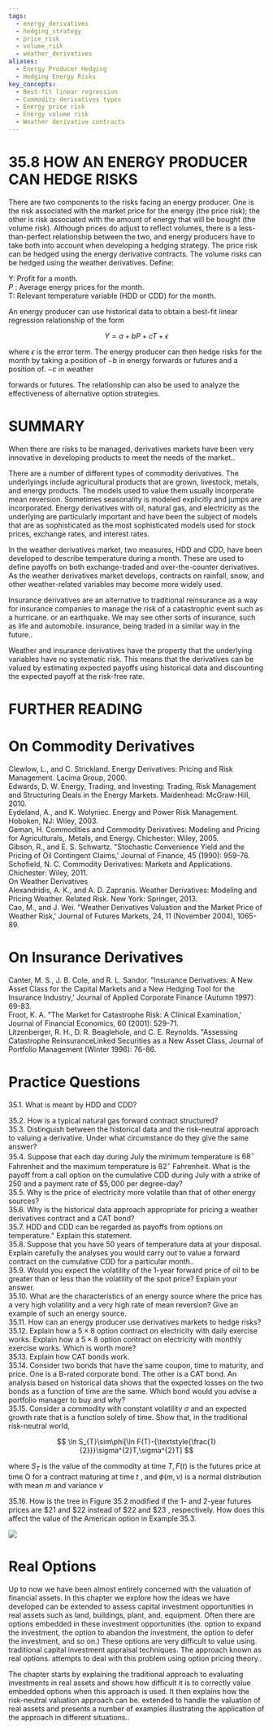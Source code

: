 ```yaml
---
tags:
  - energy_derivatives
  - hedging_strategy
  - price_risk
  - volume_risk
  - weather_derivatives
aliases:
  - Energy Producer Hedging
  - Hedging Energy Risks
key_concepts:
  - Best-fit linear regression
  - Commodity derivatives types
  - Energy price risk
  - Energy volume risk
  - Weather derivative contracts
---
```


# 35.8 HOW AN ENERGY PRODUCER CAN HEDGE RISKS  

There are two components to the risks facing an energy producer. One is the risk associated with the market price for the energy (the price risk); the other is risk associated with the amount of energy that will be bought (the volume risk). Although prices do adjust to reflect volumes, there is a less-than-perfect relationship between the two, and energy producers have to take both into account when developing a hedging strategy. The price risk can be hedged using the energy derivative contracts. The volume risks can be hedged using the weather derivatives. Define:  

Y: Profit for a month.   
$P$ : Average energy prices for the month.   
T: Relevant temperature variable (HDD or CDD) for the month.  

An energy producer can use historical data to obtain a best-fit linear regression relationship of the form  

$$
Y=a+b P+c T+\epsilon
$$  

where $\epsilon$ is the error term. The energy producer can then hedge risks for the month by taking a position of $-b$ in energy forwards or futures and a position of. $-c$ in weather  

forwards or futures. The relationship can also be used to analyze the effectiveness of alternative option strategies.  

# SUMMARY  

When there are risks to be managed, derivatives markets have been very innovative in developing products to meet the needs of the market..  

There are a number of different types of commodity derivatives. The underlyings include agricultural products that are grown, livestock, metals, and energy products. The models used to value them usually incorporate mean reversion. Sometimes seasonality is modeled explicitly and jumps are incorporated. Energy derivatives with oil, natural gas, and electricity as the underlying are particularly important and have been the subject of models that are as sophisticated as the most sophisticated models used for stock prices, exchange rates, and interest rates.  

In the weather derivatives market, two measures, HDD and CDD, have been developed to describe temperature during a month. These are used to define payoffs on both exchange-traded and over-the-counter derivatives. As the weather derivatives market develops, contracts on rainfall, snow, and other weather-related variables may become more widely used.  

Insurance derivatives are an alternative to traditional reinsurance as a way for insurance companies to manage the risk of a catastrophic event such as a hurricane. or an earthquake. We may see other sorts of insurance, such as life and automobile. insurance, being traded in a similar way in the future..  

Weather and insurance derivatives have the property that the underlying variables have no systematic risk. This means that the derivatives can be valued by estimating expected payoffs using historical data and discounting the expected payoff at the risk-free rate.  

# FURTHER READING  

# On Commodity Derivatives  

Clewlow, L., and C. Strickland. Energy Derivatives: Pricing and Risk Management. Lacima Group, 2000.   
Edwards, D. W. Energy, Trading, and Investing: Trading, Risk Management and Structuring Deals in the Energy Markets. Maidenhead: McGraw-Hill, 2010.   
Eydeland, A., and K. Wolyniec. Energy and Power Risk Management. Hoboken, NJ: Wiley, 2003.   
Geman, H. Commodities and Commodity Derivatives: Modeling and Pricing for Agriculturals,. Metals, and Energy. Chichester: Wiley, 2005.   
Gibson, R., and E. S. Schwartz. "Stochastic Convenience Yield and the Pricing of Oil Contingent Claims,' Journal of Finance, 45 (1990): 959-76.   
Schofield, N. C. Commodity Derivatives: Markets and Applications. Chichester: Wiley, 2011.   
On Weather Derivatives   
Alexandridis, A. K., and A. D. Zapranis. Weather Derivatives: Modeling and Pricing Weather. Related Risk. New York: Springer, 2013.   
Cao, M., and J. Wei. "Weather Derivatives Valuation and the Market Price of Weather Risk,' Journal of Futures Markets, 24, 11 (November 2004), 1065-89.  

# On Insurance Derivatives  

Canter, M. S., J. B. Cole, and R. L. Sandor. "Insurance Derivatives: A New Asset Class for the Capital Markets and a New Hedging Tool for the Insurance Industry,' Journal of Applied Corporate Finance (Autumn 1997): 69-83.   
Froot, K. A. "The Market for Catastrophe Risk: A Clinical Examination,' Journal of Financial Economics, 60 (2001): 529-71.   
Litzenberger, R. H., D. R. Beaglehole, and C. E. Reynolds. "Assessing Catastrophe ReinsuranceLinked Securities as a New Asset Class, Journal of Portfolio Management (Winter 1996): 76-86.  

# Practice Questions  

35.1. What is meant by HDD and CDD?  

35.2. How is a typical natural gas forward contract structured?   
35.3. Distinguish between the historical data and the risk-neutral approach to valuing a derivative. Under what circumstance do they give the same answer?   
35.4. Suppose that each day during July the minimum temperature is $68^{\circ}$ Fahrenheit and the maximum temperature is $82^{\circ}$ Fahrenheit. What is the payoff from a call option on the cumulative CDD during July with a strike of 250 and a payment rate of $\$5,000$ per degree-day?   
35.5. Why is the price of electricity more volatile than that of other energy sources?   
35.6. Why is the historical data approach appropriate for pricing a weather derivatives contract and a CAT bond?   
35.7. HDD and CDD can be regarded as payoffs from options on temperature." Explain this statement.   
35.8. Suppose that you have 50 years of temperature data at your disposal. Explain carefully the analyses you would carry out to value a forward contract on the cumulative CDD for a particular month..   
35.9. Would you expect the volatility of the 1-year forward price of oil to be greater than or less than the volatility of the spot price? Explain your answer.   
35.10. What are the characteristics of an energy source where the price has a very high volatility and a very high rate of mean reversion? Give an example of such an energy source.   
35.11. How can an energy producer use derivatives markets to hedge risks?   
35.12. Explain how a $5\times8$ option contract on electricity with daily exercise works. Explain how a $5\times8$ option contract on electricity with monthly exercise works. Which is worth more?   
35.13. Explain how CAT bonds work.   
35.14. Consider two bonds that have the same coupon, time to maturity, and price. One is a B-rated corporate bond. The other is a CAT bond. An analysis based on historical data shows that the expected losses on the two bonds as a function of time are the same. Which bond would you advise a portfolio manager to buy and why?   
35.15. Consider a commodity with constant volatility $\sigma$ and an expected growth rate that is a function solely of time. Show that, in the traditional risk-neutral world,  

$$
\ln S_{T}\sim\phi[\ln F(T)-{\textstyle{\frac{1}{2}}}\sigma^{2}T,\sigma^{2}T]
$$  

where $S_{T}$ is the value of the commodity at time $T,F(t)$ is the futures price at time O for a contract maturing at time $t$ , and $\phi(m,\nu)$ is a normal distribution with mean $m$ and variance $\nu$  

35.16. How is the tree in Figure 35.2 modified if the 1- and 2-year futures prices are $\$21$ and $\$22$ instead of $\$22$ and $\$23$ , respectively. How does this affect the value of the American option in Example 35.3.  

![](5cb877fbe52da52dcdda1ae2af3582df52904f086d3fc7835e098ed6f7340cc6.jpg)  

# Real Options  

Up to now we have been almost entirely concerned with the valuation of financial assets. In this chapter we explore how the ideas we have developed can be extended to assess capital investment opportunities in real assets such as land, buildings, plant, and. equipment. Often there are options embedded in these investment opportunities (the. option to expand the investment, the option to abandon the investment, the option to defer the investment, and so on.) These options are very difficult to value using. traditional capital investment appraisal techniques. The approach known as real options. attempts to deal with this problem using option pricing theory..  

The chapter starts by explaining the traditional approach to evaluating investments in real assets and shows how difficult it is to correctly value embedded options when this approach is used. It then explains how the risk-neutral valuation approach can be. extended to handle the valuation of real assets and presents a number of examples illustrating the application of the approach in different situations..  
